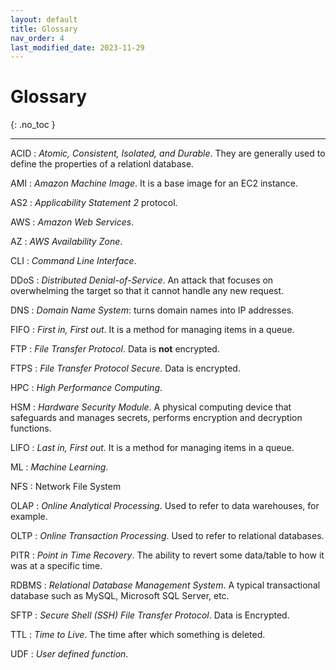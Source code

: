 ```yaml
---
layout: default
title: Glossary
nav_order: 4
last_modified_date: 2023-11-29
---
```


# Glossary
{: .no_toc }

---

ACID
: *Atomic, Consistent, Isolated, and Durable*. They are generally used to define the properties of a relationl database. 

AMI
: *Amazon Machine Image*. It is a base image for an EC2 instance.

AS2
: *Applicability Statement 2* protocol.

AWS
: *Amazon Web Services*.

AZ
: *AWS Availability Zone*.

CLI
: *Command Line Interface*.

DDoS
: *Distributed Denial-of-Service*. An attack that focuses on overwhelming the target so that it cannot handle any new request.

DNS
: *Domain Name System*: turns domain names into IP addresses.

FIFO
: *First in, First out*. It is a method for managing items in a queue.

FTP
: *File Transfer Protocol*. Data is **not** encrypted.

FTPS
: *File Transfer Protocol Secure*. Data is encrypted.

HPC
: *High Performance Computing*.

HSM
: *Hardware Security Module*. A physical computing device that safeguards and manages secrets, performs encryption and decryption functions.

LIFO
: *Last in, First out*. It is a method for managing items in a queue.

ML
: *Machine Learning*.

NFS
: Network File System

OLAP
: *Online Analytical Processing*. Used to refer to data warehouses, for example.

OLTP
: *Online Transaction Processing*. Used to refer to relational databases.

PITR
: *Point in Time Recovery*. The ability to revert some data/table to how it was at a specific time.

RDBMS
: *Relational Database Management System*. A typical transactional database such as MySQL, Microsoft SQL Server, etc.

SFTP
: *Secure Shell (SSH) File Transfer Protocol*. Data is Encrypted.

TTL
: *Time to Live*. The time after which something is deleted.

UDF
: *User defined function*.
